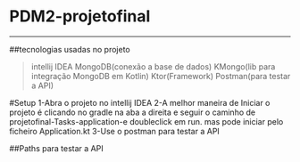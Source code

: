 # PDM2-projetofinal
_________________________
##tecnologias usadas no projeto
>intellij IDEA
>MongoDB(conexão a base de dados)
>KMongo(lib para integração MongoDB em Kotlin)
>Ktor(Framework)
>Postman(para testar a API)


#Setup 
1-Abra o projeto no intellij IDEA
2-A melhor maneira de Iniciar o projeto é clicando no gradle na aba a direita e seguir o caminho de projetofinal-Tasks-application-e doubleclick em run.
mas pode iniciar pelo ficheiro Application.kt
3-Use o postman para testar a API

##Paths para testar a API

